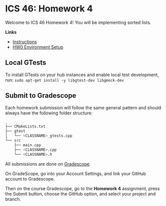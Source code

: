 # ICS 46: Homework 4

Welcome to ICS 46 Homework 4! You will be implementing sorted lists.

**Links**
- [Instructions](https://sites.google.com/view/ics-46-data-structures/homework-4)
- [HW0 Environment Setup](https://github.com/klefstad-teaching/ICS-45C-HW0)

## Local GTests
To install GTests on your hub instances and enable local test development, run:
```sudo apt-get install -y libgtest-dev libgmock-dev```

## Submit to Gradescope

Each homework submission will follow the same general pattern and should always have the
following folder structure:

```bash
.
├── CMakeLists.txt
├── gtest
│   └── <CLASSNAME>_gtests.cpp
└── src
    ├── main.cpp
    ├── <CLASSNAME>.cpp
    └── <CLASSNAME>.h
```

All submissions are done on [Gradescope](https://www.gradescope.com/).

On GradeScope, go into your Account Settings, and link your GitHub account to Gradescope.

Then on the course Gradescope, go to the **Homework 4** assignment, press the Submit button, choose the GitHub option, and select your project and branch.
